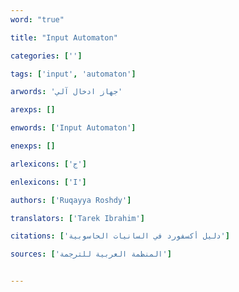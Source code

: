 ```yaml
---
word: "true"

title: "Input Automaton"

categories: ['']

tags: ['input', 'automaton']

arwords: 'جهاز ادخال آلي'

arexps: []

enwords: ['Input Automaton']

enexps: []

arlexicons: ['ج']

enlexicons: ['I']

authors: ['Ruqayya Roshdy']

translators: ['Tarek Ibrahim']

citations: ['دليل أكسفورد في السانيات الحاسوبية']

sources: ['المنظمة العربية للترجمة']


---
```

